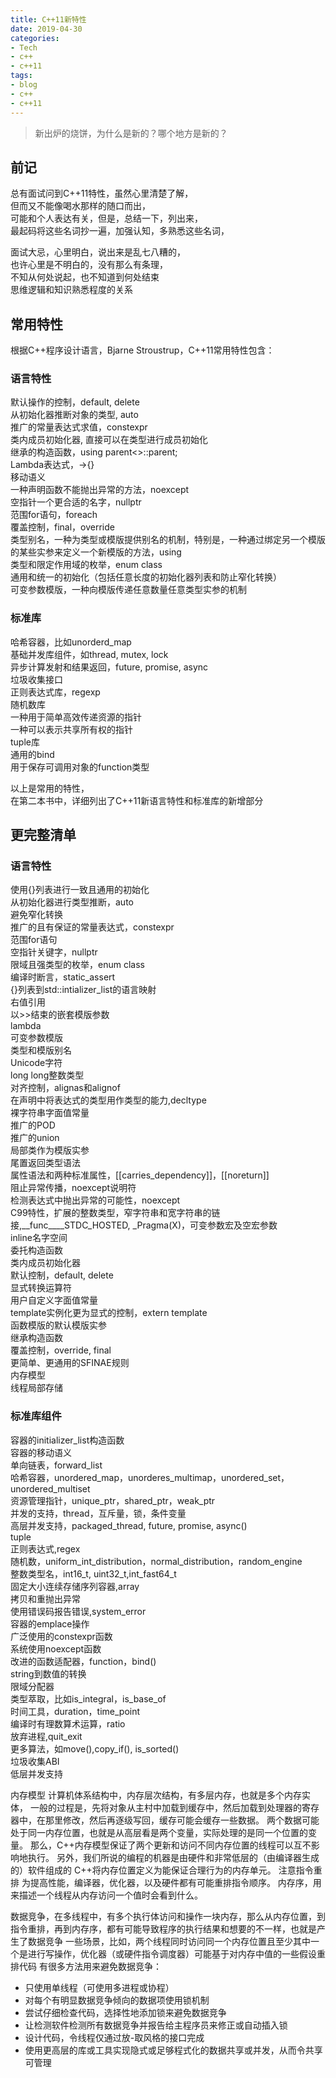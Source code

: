 ```yaml
---
title: C++11新特性
date: 2019-04-30
categories:
- Tech
- c++
- c++11
tags:
- blog
- c++
- c++11
---
```


> 新出炉的烧饼，为什么是新的？哪个地方是新的？

## 前记  
  
总有面试问到C++11特性，虽然心里清楚了解，  
但而又不能像喝水那样的随口而出，  
可能和个人表达有关，但是，总结一下，列出来，  
最起码将这些名词抄一遍，加强认知，多熟悉这些名词，  
  
  
面试大忌，心里明白，说出来是乱七八糟的，  
也许心里是不明白的，没有那么有条理，  
不知从何处说起，也不知道到何处结束  
思维逻辑和知识熟悉程度的关系  
  
  
  
## 常用特性  
  
根据C++程序设计语言，Bjarne Stroustrup，C++11常用特性包含：  
  
### 语言特性  
  
默认操作的控制，default, delete  
从初始化器推断对象的类型, auto  
推广的常量表达式求值，constexpr  
类内成员初始化器, 直接可以在类型进行成员初始化  
继承的构造函数，using parent<>::parent;  
Lambda表达式，[]()->{}  
移动语义  
一种声明函数不能抛出异常的方法，noexcept  
空指针一个更合适的名字，nullptr  
范围for语句，foreach  
覆盖控制，final，override  
类型别名，一种为类型或模版提供别名的机制，特别是，一种通过绑定另一个模版的某些实参来定义一个新模版的方法，using  
类型和限定作用域的枚举，enum class  
通用和统一的初始化（包括任意长度的初始化器列表和防止窄化转换）  
可变参数模版，一种向模版传递任意数量任意类型实参的机制  
  
### 标准库  
  
哈希容器，比如unorderd_map  
基础并发库组件，如thread, mutex, lock  
异步计算发射和结果返回，future, promise, async  
垃圾收集接口  
正则表达式库，regexp  
随机数库  
一种用于简单高效传递资源的指针  
一种可以表示共享所有权的指针  
tuple库  
通用的bind  
用于保存可调用对象的function类型  
  
  
以上是常用的特性，  
在第二本书中，详细列出了C++11新语言特性和标准库的新增部分  
  
## 更完整清单  
  
### 语言特性  
  
使用{}列表进行一致且通用的初始化  
从初始化器进行类型推断，auto  
避免窄化转换  
推广的且有保证的常量表达式，constexpr  
范围for语句  
空指针关键字，nullptr  
限域且强类型的枚举，enum class  
编译时断言，static_assert  
{}列表到std::intializer_list的语言映射  
右值引用  
以>>结束的嵌套模版参数  
lambda  
可变参数模版  
类型和模版别名  
Unicode字符  
long long整数类型  
对齐控制，alignas和alignof  
在声明中将表达式的类型用作类型的能力,decltype  
裸字符串字面值常量  
推广的POD  
推广的union  
局部类作为模版实参  
尾置返回类型语法  
属性语法和两种标准属性，[[carries_dependency]]，[[noreturn]]  
阻止异常传播，noexcept说明符  
检测表达式中抛出异常的可能性，noexcept  
C99特性，扩展的整数类型，窄字符串和宽字符串的链接,__func____STDC_HOSTED, _Pragma(X)，可变参数宏及空宏参数  
inline名字空间  
委托构造函数  
类内成员初始化器  
默认控制，default, delete  
显式转换运算符  
用户自定义字面值常量  
template实例化更为显式的控制，extern template  
函数模版的默认模版实参  
继承构造函数  
覆盖控制，override, final  
更简单、更通用的SFINAE规则  
内存模型  
线程局部存储  
  
  
### 标准库组件  
  
容器的initializer_list构造函数  
容器的移动语义  
单向链表，forward_list  
哈希容器，unordered_map，unorderes_multimap，unordered_set，unordered_multiset  
资源管理指针，unique_ptr，shared_ptr，weak_ptr  
并发的支持，thread，互斥量，锁，条件变量  
高层并发支持，packaged_thread, future, promise, async()  
tuple  
正则表达式,regex  
随机数，uniform_int_distribution，normal_distribution，random_engine  
整数类型名，int16_t, uint32_t,int_fast64_t  
固定大小连续存储序列容器,array  
拷贝和重抛出异常  
使用错误码报告错误,system_error  
容器的emplace操作  
广泛使用的constexpr函数  
系统使用noexcept函数  
改进的函数适配器，function，bind()  
string到数值的转换  
限域分配器  
类型萃取，比如is_integral，is_base_of  
时间工具，duration，time_point  
编译时有理数算术运算，ratio  
放弃进程,quit_exit  
更多算法，如move(),copy_if(), is_sorted()  
垃圾收集ABI  
低层并发支持  
  
  
  
内存模型
计算机体系结构中，内存层次结构，有多层内存，也就是多个内存实体，
一般的过程是，先将对象从主村中加载到缓存中，然后加载到处理器的寄存器中，在那里修改，然后再逐级写回，缓存可能会缓存一些数据。
两个数据可能处于同一内存位置，也就是从高层看是两个变量，实际处理的是同一个位置的变量。
那么，C++内存模型保证了两个更新和访问不同内存位置的线程可以互不影响地执行。
另外，我们所说的编程的机器是由硬件和非常低层的（由编译器生成的）软件组成的
C++将内存位置定义为能保证合理行为的内存单元。
注意指令重排
为提高性能，编译器，优化器，以及硬件都有可能重排指令顺序。
内存序，用来描述一个线程从内存访问一个值时会看到什么。

数据竞争，在多线程中，有多个执行体访问和操作一块内存，那么从内存位置，到指令重排，再到内存序，都有可能导致程序的执行结果和想要的不一样，也就是产生了数据竞争
一些场景，比如，两个线程同时访问同一个内存位置且至少其中一个是进行写操作，优化器（或硬件指令调度器）可能基于对内存中值的一些假设重排代码
有很多方法用来避免数据竞争：
- 只使用单线程（可使用多进程或协程）
- 对每个有明显数据竞争倾向的数据项使用锁机制
- 尝试仔细检查代码，选择性地添加锁来避免数据竞争
- 让检测软件检测所有数据竞争并报告给主程序员来修正或自动插入锁
- 设计代码，令线程仅通过放-取风格的接口完成
- 使用更高层的库或工具实现隐式或足够程式化的数据共享或并发，从而令共享可管理


